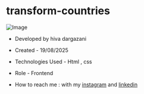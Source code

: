 # transform-countries

![Image](https://github.com/user-attachments/assets/e98bb5c3-9c67-43cc-872d-a22196c1610d)



- Developed by hiva dargazani

- Created - 19/08/2025

- Technologies Used - Html , css 


- Role - Frontend

- How to reach me : with my [instagram](https://www.instagram.com/hivadi.dev) and [linkedin](https://www.linkedin.com/in/hivadi.dev)
